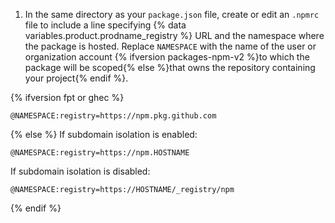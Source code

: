 1. In the same directory as your `package.json` file, create or edit an `.npmrc` file to include a line specifying {% data variables.product.prodname_registry %} URL and the namespace where the package is hosted. Replace `NAMESPACE` with the name of the user or organization account {% ifversion packages-npm-v2 %}to which the package will be scoped{% else %}that owns the repository containing your project{% endif %}.

{% ifversion fpt or ghec %}

   ```shell
   @NAMESPACE:registry=https://npm.pkg.github.com
   ```

{% else %}
   If subdomain isolation is enabled:

   ```shell
   @NAMESPACE:registry=https://npm.HOSTNAME
   ```

   If subdomain isolation is disabled:

   ```shell
   @NAMESPACE:registry=https://HOSTNAME/_registry/npm
   ```

{% endif %}
